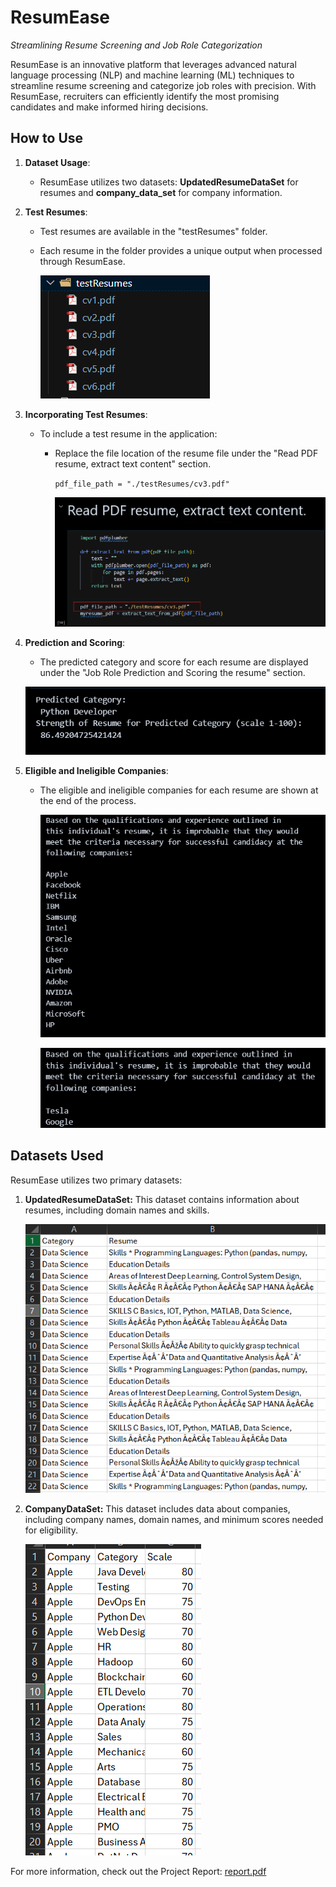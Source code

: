 # ResumEase

_Streamlining Resume Screening and Job Role Categorization_

ResumEase is an innovative platform that leverages advanced natural language processing (NLP) and machine learning (ML) techniques to streamline resume screening and categorize job roles with precision. With ResumEase, recruiters can efficiently identify the most promising candidates and make informed hiring decisions.

## How to Use

1. **Dataset Usage**:
   - ResumEase utilizes two datasets: **UpdatedResumeDataSet** for resumes and **company_data_set** for company information.

2. **Test Resumes**:
   - Test resumes are available in the "testResumes" folder.
   - Each resume in the folder provides a unique output when processed through ResumEase.

     ![alt text](md_img_ignore/test_resumes.png)

3. **Incorporating Test Resumes**:
   - To include a test resume in the application:
     - Replace the file location of the resume file under the "Read PDF resume, extract text content" section.

         `pdf_file_path = "./testResumes/cv3.pdf"`

         ![alt text](md_img_ignore/incorporating_test_resumes.png)

4. **Prediction and Scoring**:
   - The predicted category and score for each resume are displayed under the "Job Role Prediction and Scoring the resume" section.

   ![alt text](md_img_ignore/pred_score.png)

5. **Eligible and Ineligible Companies**:
   - The eligible and ineligible companies for each resume are shown at the end of the process.

      ![alt text](md_img_ignore/elg_comp.png)

      ![alt text](md_img_ignore/inelg_comp.png)

## Datasets Used

ResumEase utilizes two primary datasets:

1. **UpdatedResumeDataSet:** This dataset contains information about resumes, including domain names and skills.

   ![alt text](md_img_ignore/dataset_1.png)

2. **CompanyDataSet:** This dataset includes data about companies, including company names, domain names, and minimum scores needed for eligibility.

   ![alt text](md_img_ignore/dataset_2.png)

For more information, check out the Project Report: [report.pdf](./porjectReport/ResuEase-Report.pdf)
